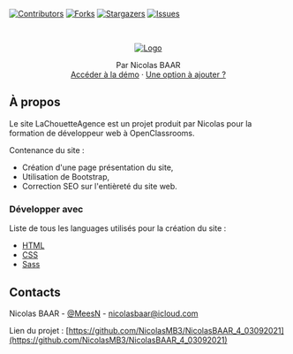 [![Contributors][contributors-shield]][contributors-url]
[![Forks][forks-shield]][forks-url]
[![Stargazers][stars-shield]][stars-url]
[![Issues][issues-shield]][issues-url]

<br />

<p align="center">
  <a href="https://nicolasmb3.github.io/NicolasBAAR_4_03092021/">
    <img src="img/la-chouette-agence.png" alt="Logo">
  </a>

  <p align="center">
    Par Nicolas BAAR
    <br />
    <a href="https://nicolasmb3.github.io/NicolasBAAR_4_03092021/">Accéder à la démo</a>
    ·
    <a href="https://github.com/NicolasMB3/NicolasBAAR_4_03092021/issues">Une option à ajouter ?</a>
  </p>
</p>

## À propos

Le site LaChouetteAgence est un projet produit par Nicolas pour la formation de développeur web à OpenClassrooms.

Contenance du site :
* Création d'une page présentation du site,
* Utilisation de Bootstrap,
* Correction SEO sur l'entièreté du site web.

### Développer avec 
Liste de tous les languages utilisés pour la création du site :
* [HTML](https://developer.mozilla.org/fr/docs/Web/HTML)
* [CSS](https://developer.mozilla.org/fr/docs/Web/css)
* [Sass](https://sass-lang.com/)

## Contacts

Nicolas BAAR - [@MeesN](https://nicolasbaar.fr/) - nicolasbaar@icloud.com

Lien du projet : [https://github.com/NicolasMB3/NicolasBAAR_4_03092021](https://github.com/NicolasMB3/NicolasBAAR_4_03092021)

[contributors-shield]: https://img.shields.io/github/contributors/NicolasMB3/NicolasBAAR_4_03092021.svg?style=flat-square
[contributors-url]: https://github.com/NicolasMB3/NicolasBAAR_4_03092021/graphs/contributors
[forks-shield]: https://img.shields.io/github/forks/NicolasMB3/NicolasBAAR_4_03092021.svg?style=flat-square
[forks-url]: https://github.com/NicolasMB3/NicolasBAAR_4_03092021/pulse
[stars-shield]: https://img.shields.io/github/stars/NicolasMB3/NicolasBAAR_4_03092021.svg?style=flat-square
[stars-url]: https://github.com/NicolasMB3/NicolasBAAR_4_03092021/stargazers
[issues-shield]: https://img.shields.io/github/issues/NicolasMB3/NicolasBAAR_4_03092021.svg?style=flat-square
[issues-url]: https://github.com/NicolasMB3/NicolasBAAR_4_03092021/issues
